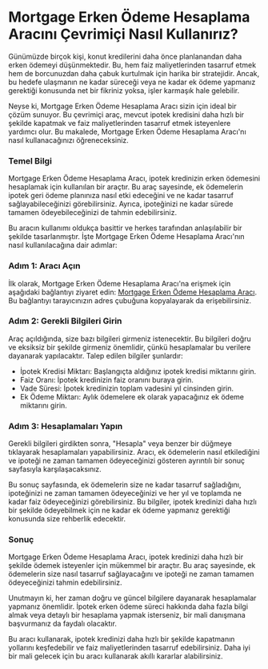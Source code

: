 Mortgage Erken Ödeme Hesaplama Aracını Çevrimiçi Nasıl Kullanırız?
==================================================================

Günümüzde birçok kişi, konut kredilerini daha önce planlanandan daha erken ödemeyi düşünmektedir. Bu, hem faiz maliyetlerinden tasarruf etmek hem de borcunuzdan daha çabuk kurtulmak için harika bir stratejidir. Ancak, bu hedefe ulaşmanın ne kadar süreceği veya ne kadar ek ödeme yapmanız gerektiği konusunda net bir fikriniz yoksa, işler karmaşık hale gelebilir.

Neyse ki, Mortgage Erken Ödeme Hesaplama Aracı sizin için ideal bir çözüm sunuyor. Bu çevrimiçi araç, mevcut ipotek kredisini daha hızlı bir şekilde kapatmak ve faiz maliyetlerinden tasarruf etmek isteyenlere yardımcı olur. Bu makalede, Mortgage Erken Ödeme Hesaplama Aracı'nı nasıl kullanacağınızı öğreneceksiniz.

### Temel Bilgi

Mortgage Erken Ödeme Hesaplama Aracı, ipotek kredinizin erken ödemesini hesaplamak için kullanılan bir araçtır. Bu araç sayesinde, ek ödemelerin ipotek geri ödeme planınıza nasıl etki edeceğini ve ne kadar tasarruf sağlayabileceğinizi görebilirsiniz. Ayrıca, ipoteğinizi ne kadar sürede tamamen ödeyebileceğinizi de tahmin edebilirsiniz.

Bu aracın kullanımı oldukça basittir ve herkes tarafından anlaşılabilir bir şekilde tasarlanmıştır. İşte Mortgage Erken Ödeme Hesaplama Aracı'nın nasıl kullanılacağına dair adımlar:

### Adım 1: Aracı Açın

İlk olarak, Mortgage Erken Ödeme Hesaplama Aracı'na erişmek için aşağıdaki bağlantıyı ziyaret edin: [Mortgage Erken Ödeme Hesaplama Aracı](https://www.onlinecalculatorsfree.com/tr/financial/mortgage-early-repayment-calculator.html). Bu bağlantıyı tarayıcınızın adres çubuğuna kopyalayarak da erişebilirsiniz.

### Adım 2: Gerekli Bilgileri Girin

Araç açıldığında, size bazı bilgileri girmeniz istenecektir. Bu bilgileri doğru ve eksiksiz bir şekilde girmeniz önemlidir, çünkü hesaplamalar bu verilere dayanarak yapılacaktır. Talep edilen bilgiler şunlardır:

- İpotek Kredisi Miktarı: Başlangıçta aldığınız ipotek kredisi miktarını girin.
- Faiz Oranı: İpotek kredinizin faiz oranını buraya girin.
- Vade Süresi: İpotek kredinizin toplam vadesini yıl cinsinden girin.
- Ek Ödeme Miktarı: Aylık ödemelere ek olarak yapacağınız ek ödeme miktarını girin.

### Adım 3: Hesaplamaları Yapın

Gerekli bilgileri girdikten sonra, "Hesapla" veya benzer bir düğmeye tıklayarak hesaplamaları yapabilirsiniz. Aracı, ek ödemelerin nasıl etkilediğini ve ipoteği ne zaman tamamen ödeyeceğinizi gösteren ayrıntılı bir sonuç sayfasıyla karşılaşacaksınız.

Bu sonuç sayfasında, ek ödemelerin size ne kadar tasarruf sağladığını, ipoteğinizi ne zaman tamamen ödeyeceğinizi ve her yıl ve toplamda ne kadar faiz ödeyeceğinizi görebilirsiniz. Bu bilgiler, ipotek kredinizi daha hızlı bir şekilde ödeyebilmek için ne kadar ek ödeme yapmanız gerektiği konusunda size rehberlik edecektir.

### Sonuç

Mortgage Erken Ödeme Hesaplama Aracı, ipotek kredinizi daha hızlı bir şekilde ödemek isteyenler için mükemmel bir araçtır. Bu araç sayesinde, ek ödemelerin size nasıl tasarruf sağlayacağını ve ipoteği ne zaman tamamen ödeyeceğinizi tahmin edebilirsiniz.

Unutmayın ki, her zaman doğru ve güncel bilgilere dayanarak hesaplamalar yapmanız önemlidir. İpotek erken ödeme süreci hakkında daha fazla bilgi almak veya detaylı bir hesaplama yapmak isterseniz, bir mali danışmana başvurmanız da faydalı olacaktır.

Bu aracı kullanarak, ipotek kredinizi daha hızlı bir şekilde kapatmanın yollarını keşfedebilir ve faiz maliyetlerinden tasarruf edebilirsiniz. Daha iyi bir mali gelecek için bu aracı kullanarak akıllı kararlar alabilirsiniz.